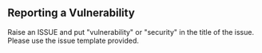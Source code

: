 ## Reporting a Vulnerability

Raise an ISSUE and put "vulnerability" or "security" in the title of the issue.
Please use the issue template provided.
